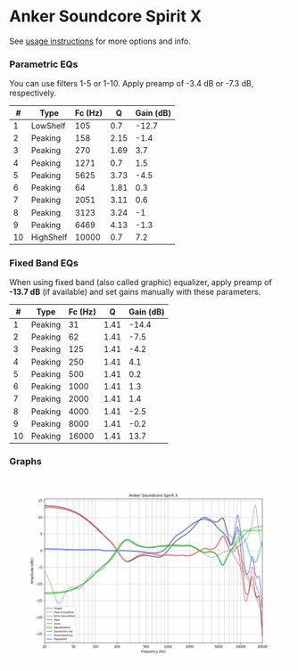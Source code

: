 # Anker Soundcore Spirit X
See [usage instructions](https://github.com/jaakkopasanen/AutoEq#usage) for more options and info.

### Parametric EQs
You can use filters 1-5 or 1-10. Apply preamp of -3.4 dB or -7.3 dB, respectively.

|   # | Type      |   Fc (Hz) |    Q |   Gain (dB) |
|-----|-----------|-----------|------|-------------|
|   1 | LowShelf  |       105 | 0.7  |       -12.7 |
|   2 | Peaking   |       158 | 2.15 |        -1.4 |
|   3 | Peaking   |       270 | 1.69 |         3.7 |
|   4 | Peaking   |      1271 | 0.7  |         1.5 |
|   5 | Peaking   |      5625 | 3.73 |        -4.5 |
|   6 | Peaking   |        64 | 1.81 |         0.3 |
|   7 | Peaking   |      2051 | 3.11 |         0.6 |
|   8 | Peaking   |      3123 | 3.24 |        -1   |
|   9 | Peaking   |      6469 | 4.13 |        -1.3 |
|  10 | HighShelf |     10000 | 0.7  |         7.2 |

### Fixed Band EQs
When using fixed band (also called graphic) equalizer, apply preamp of **-13.7 dB** (if available) and set gains manually with these parameters.

|   # | Type    |   Fc (Hz) |    Q |   Gain (dB) |
|-----|---------|-----------|------|-------------|
|   1 | Peaking |        31 | 1.41 |       -14.4 |
|   2 | Peaking |        62 | 1.41 |        -7.5 |
|   3 | Peaking |       125 | 1.41 |        -4.2 |
|   4 | Peaking |       250 | 1.41 |         4.1 |
|   5 | Peaking |       500 | 1.41 |         0.2 |
|   6 | Peaking |      1000 | 1.41 |         1.3 |
|   7 | Peaking |      2000 | 1.41 |         1.4 |
|   8 | Peaking |      4000 | 1.41 |        -2.5 |
|   9 | Peaking |      8000 | 1.41 |        -0.2 |
|  10 | Peaking |     16000 | 1.41 |        13.7 |

### Graphs
![](./Anker%20Soundcore%20Spirit%20X.png)
